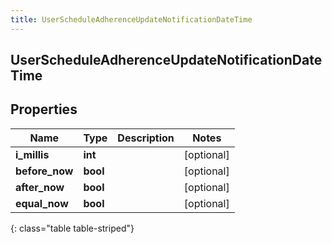```yaml
---
title: UserScheduleAdherenceUpdateNotificationDateTime
---
```

## UserScheduleAdherenceUpdateNotificationDateTime

## Properties

|Name | Type | Description | Notes|
|------------ | ------------- | ------------- | -------------|
| **i_millis** | **int** |  | [optional] |
| **before_now** | **bool** |  | [optional] |
| **after_now** | **bool** |  | [optional] |
| **equal_now** | **bool** |  | [optional] |
{: class="table table-striped"}


